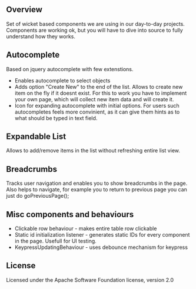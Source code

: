 Overview
--------

Set of wicket based components we are using in our day-to-day projects.
Components are working ok, but you will have to dive into source to fully understand how they works.


Autocomplete
------------

Based on jquery autocomplete with few extenstions. 
* Enables autocomplete to select objects
* Adds option "Create New" to the end of the list. Allows to create new item on the fly if it doesnt exist. For this to work you have to implement your own page, which will collect new item data and will create it.
* Icon for expanding autocomplete with initial options. For users such autocompletes feels more convinient, as it can give them hints as to what should be typed in text field. 


Expandable List
---------------

Allows to add/remove items in the list without refreshing entire list view.


Breadcrumbs
-----------

Tracks user navigation and enables you to show breadcrumbs in the page. Also helps to navigate, for example you to return to previous page you can just do goPreviousPage();


Misc components and behaviours
------------------------------

* Clickable row behaviour - makes entire table row clickable
* Static id initialization listener - generates static IDs for every component in the page. Usefull for UI testing.
* KeypressUpdatingBehaviour - uses debounce mechanism for keypress


License
-------

Licensed under the Apache Software Foundation license, version 2.0
